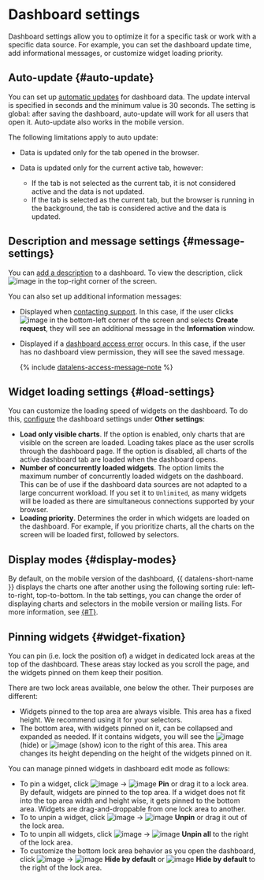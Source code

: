 # Dashboard settings


Dashboard settings allow you to optimize it for a specific task or work with a specific data source. For example, you can set the dashboard update time, add informational messages, or customize widget loading priority.

## Auto-update {#auto-update}

You can set up [automatic updates](../operations/dashboard/auto-update.md) for dashboard data. The update interval is specified in seconds and the minimum value is 30 seconds. The setting is global: after saving the dashboard, auto-update will work for all users that open it. Auto-update also works in the mobile version.

The following limitations apply to auto update:

* Data is updated only for the tab opened in the browser.
* Data is updated only for the current active tab, however:

  * If the tab is not selected as the current tab, it is not considered active and the data is not updated.
  * If the tab is selected as the current tab, but the browser is running in the background, the tab is considered active and the data is updated.

## Description and message settings {#message-settings}

You can [add a description](../operations/dashboard/add-description.md) to a dashboard. To view the description, click ![image](../../_assets/console-icons/circle-info.svg) in the top-right corner of the screen.

You can also set up additional information messages:

* Displayed when [contacting support](../operations/dashboard/add-support-message.md). In this case, if the user clicks ![image](../../_assets/console-icons/circle-question.svg) in the bottom-left corner of the screen and selects **Create request**, they will see an additional message in the **Information** window.
* Displayed if a [dashboard access error](../operations/dashboard/add-access-message.md) occurs. In this case, if the user has no dashboard view permission, they will see the saved message.

  {% include [datalens-access-message-note](../../_includes/datalens/datalens-access-message-note.md) %}

## Widget loading settings {#load-settings}

You can customize the loading speed of widgets on the dashboard. To do this, [configure](../operations/dashboard/dash-settings.md) the dashboard settings under **Other settings**:

* **Load only visible charts**. If the option is enabled, only charts that are visible on the screen are loaded. Loading takes place as the user scrolls through the dashboard page. If the option is disabled, all charts of the active dashboard tab are loaded when the dashboard opens.
* **Number of concurrently loaded widgets**. The option limits the maximum number of concurrently loaded widgets on the dashboard. This can be of use if the dashboard data sources are not adapted to a large concurrent workload. If you set it to `Unlimited`, as many widgets will be loaded as there are simultaneous connections supported by your browser.
* **Loading priority**. Determines the order in which widgets are loaded on the dashboard. For example, if you prioritize charts, all the charts on the screen will be loaded first, followed by selectors.

## Display modes {#display-modes}


By default, on the mobile version of the dashboard, {{ datalens-short-name }} displays the charts one after another using the following sorting rule: left-to-right, top-to-bottom. In the tab settings, you can change the order of displaying charts and selectors in the mobile version or mailing lists. For more information, see [{#T}](../operations/dashboard/display-modes.md).

## Pinning widgets {#widget-fixation}

You can pin (i.e. lock the position of) a widget in dedicated lock areas at the top of the dashboard. These areas stay locked as you scroll the page, and the widgets pinned on them keep their position.

There are two lock areas available, one below the other. Their purposes are different:

* Widgets pinned to the top area are always visible. This area has a fixed height. We recommend using it for your selectors.
* The bottom area, with widgets pinned on it, can be collapsed and expanded as needed. If it contains widgets, you will see the ![image](../../_assets/console-icons/chevrons-up.svg) (hide) or ![image](../../_assets/console-icons/chevrons-down.svg) (show) icon to the right of this area. This area changes its height depending on the height of the widgets pinned on it.

You can manage pinned widgets in dashboard edit mode as follows:

* To pin a widget, click ![image](../../_assets/console-icons/ellipsis.svg) → ![image](../../_assets/console-icons/pin.svg) **Pin** or drag it to a lock area. By default, widgets are pinned to the top area. If a widget does not fit into the top area width and height wise, it gets pinned to the bottom area. Widgets are drag-and-droppable from one lock area to another.
* To to unpin a widget, click ![image](../../_assets/console-icons/ellipsis.svg) → ![image](../../_assets/console-icons/pin-slash.svg) **Unpin** or drag it out of the lock area.
* To to unpin all widgets, click ![image](../../_assets/console-icons/gear.svg) → ![image](../../_assets/console-icons/pin-slash.svg) **Unpin all** to the right of the lock area.
* To customize the bottom lock area behavior as you open the dashboard, click ![image](../../_assets/console-icons/gear.svg) → ![image](../../_assets/console-icons/square.svg) **Hide by default** or ![image](../../_assets/console-icons/square-check.svg) **Hide by default** to the right of the lock area.


